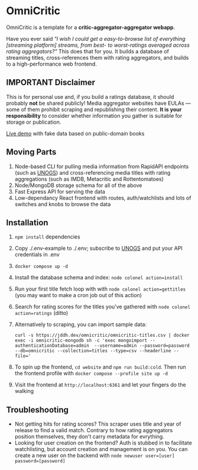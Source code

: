 # OmniCritic

OmniCritic is a template for a **critic-aggregator-aggregator webapp**. 

Have you ever said *"I wish I could get a easy-to-browse list of *everything* [streaming platform] streams, from best- to worst-ratings averaged across rating aggregators?"* This does that for you. It builds a database of streaming titles, cross-references them with rating aggregators, and builds to a high-performance web frontend.

## IMPORTANT Disclaimer
This is for personal use and, if you build a ratings database, it should probably **not** be shared publicly! Media aggregator websites have EULAs — some of them prohibit scraping and republishing their content. **It is your responsibility** to consider whether information you gather is suitable for storage or publication.

[Live demo](https://jddh.dev/omnicritic) with fake data based on public-domain books

## Moving Parts
1. Node-based CLI for pulling media information from RapidAPI endpoints (such as [UNOGS](https://rapidapi.com/unogs/api/unogs/)) and cross-referencing media titles with rating aggregations (such as IMDB, Metacritic and Rottentomatoes)
2. Node/MongoDB storage schema for all of the above
3. Fast Express API for serving the data
4. Low-dependancy React frontend with routes, auth/watchlists and lots of switches and knobs to browse the data 

## Installation
1. `npm install` dependencies
3. Copy ./.env-example to ./.env; subscribe to [UNOGS](https://rapidapi.com/unogs/api/unogs/) and put your API credentials in .env
4. `docker compose up -d` 
5. Install the database schema and index: `node colonel action=install`
6. Run your first title fetch loop with with `node colonel action=gettitles` (you may want to make a cron job out of this action)
7. Search for rating scores for the titles you've gathered with `node colonel action=ratings` (ditto)
8. Alternatively to scraping, you can import sample data:
   
       curl -s https://jddh.dev/omnicritic/omnicritic-titles.csv | docker exec -i omnicritic-mongodb sh -c 'exec mongoimport --authenticationDatabase=admin  --username=admin --password=password  --db=omnicritic --collection=titles --type=csv --headerline --file='
9. To spin up the frontend, `cd website` and `npm run build:cold`. Then run the frontend profile with `docker compose --profile site up -d`
10. Visit the frontend at `http://localhost:6361` and let your fingers do the walking

## Troubleshooting
- Not getting hits for rating scores? This scraper uses title and year of release to find a valid match. Contrary to how rating aggregators position themselves, they don't carry metadata for evrything. 
- Looking for user creation on the frontend? Auth is stubbed in to facilitate watchlisting, but account creation and management is on you. You can create a new user on the backend with `node newuser user=[user] password=[password]`
